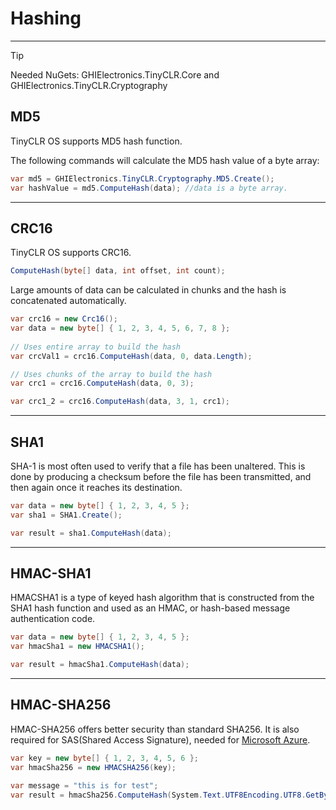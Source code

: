 # Hashing
---
> [!Tip]
> Needed NuGets: GHIElectronics.TinyCLR.Core and GHIElectronics.TinyCLR.Cryptography

## MD5
TinyCLR OS supports MD5 hash function.

 The following commands will calculate the MD5 hash value of a byte array:

```cs
var md5 = GHIElectronics.TinyCLR.Cryptography.MD5.Create();
var hashValue = md5.ComputeHash(data); //data is a byte array.
```
---

## CRC16
TinyCLR OS supports CRC16.

```cs
ComputeHash(byte[] data, int offset, int count);
```

Large amounts of data can be calculated in chunks and the hash is concatenated automatically. 

```cs
var crc16 = new Crc16();
var data = new byte[] { 1, 2, 3, 4, 5, 6, 7, 8 };
            
// Uses entire array to build the hash
var crcVal1 = crc16.ComputeHash(data, 0, data.Length);

// Uses chunks of the array to build the hash
var crc1 = crc16.ComputeHash(data, 0, 3);

var crc1_2 = crc16.ComputeHash(data, 3, 1, crc1);         

```
---

## SHA1
SHA-1 is most often used to verify that a file has been unaltered. This is done by producing a checksum before the file has been transmitted, and then again once it reaches its destination.

```cs
var data = new byte[] { 1, 2, 3, 4, 5 };
var sha1 = SHA1.Create();

var result = sha1.ComputeHash(data);
```

---

## HMAC-SHA1
HMACSHA1 is a type of keyed hash algorithm that is constructed from the SHA1 hash function and used as an HMAC, or hash-based message authentication code.

```cs
var data = new byte[] { 1, 2, 3, 4, 5 };
var hmacSha1 = new HMACSHA1();

var result = hmacSha1.ComputeHash(data);
```
---

## HMAC-SHA256
HMAC-SHA256 offers better security than standard SHA256. It is also required for SAS(Shared Access Signature), needed for [Microsoft Azure](azure.md).

```cs
var key = new byte[] { 1, 2, 3, 4, 5, 6 };
var hmacSha256 = new HMACSHA256(key);

var message = "this is for test";
var result = hmacSha256.ComputeHash(System.Text.UTF8Encoding.UTF8.GetBytes(message));
```


